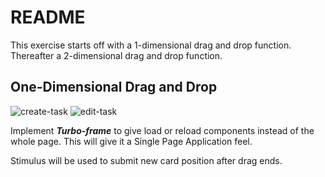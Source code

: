 # README

This exercise starts off with a 1-dimensional drag and drop function.
Thereafter a 2-dimensional drag and drop function.

## One-Dimensional Drag and Drop

![create-task](https://github.com/anthonybchung/stimulus_drag_and_drop/assets/99620815/cdf06814-f2e0-4d78-a0d1-e6261f4127a6)
![edit-task](https://github.com/anthonybchung/stimulus_drag_and_drop/assets/99620815/f866d309-76c0-4fde-a154-1020b375925e)

Implement ***Turbo-frame*** to give load or reload components instead of the whole page. This will give it a Single Page Application feel.

Stimulus will be used to submit new card position after drag ends.

